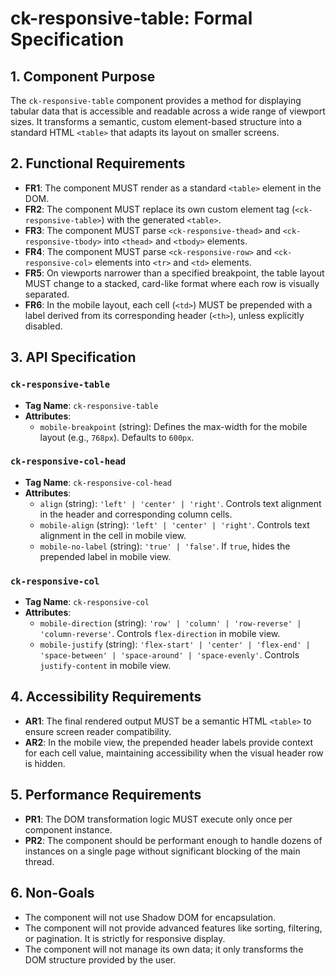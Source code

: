 
# ck-responsive-table: Formal Specification

## 1. Component Purpose

The `ck-responsive-table` component provides a method for displaying tabular data that is accessible and readable across a wide range of viewport sizes. It transforms a semantic, custom element-based structure into a standard HTML `<table>` that adapts its layout on smaller screens.

## 2. Functional Requirements

- **FR1**: The component MUST render as a standard `<table>` element in the DOM.
- **FR2**: The component MUST replace its own custom element tag (`<ck-responsive-table>`) with the generated `<table>`.
- **FR3**: The component MUST parse `<ck-responsive-thead>` and `<ck-responsive-tbody>` into `<thead>` and `<tbody>` elements.
- **FR4**: The component MUST parse `<ck-responsive-row>` and `<ck-responsive-col>` elements into `<tr>` and `<td>` elements.
- **FR5**: On viewports narrower than a specified breakpoint, the table layout MUST change to a stacked, card-like format where each row is visually separated.
- **FR6**: In the mobile layout, each cell (`<td>`) MUST be prepended with a label derived from its corresponding header (`<th>`), unless explicitly disabled.

## 3. API Specification

### `ck-responsive-table`

- **Tag Name**: `ck-responsive-table`
- **Attributes**:
  - `mobile-breakpoint` (string): Defines the max-width for the mobile layout (e.g., `768px`). Defaults to `600px`.

### `ck-responsive-col-head`

- **Tag Name**: `ck-responsive-col-head`
- **Attributes**:
  - `align` (string): `'left' | 'center' | 'right'`. Controls text alignment in the header and corresponding column cells.
  - `mobile-align` (string): `'left' | 'center' | 'right'`. Controls text alignment in the cell in mobile view.
  - `mobile-no-label` (string): `'true' | 'false'`. If `true`, hides the prepended label in mobile view.

### `ck-responsive-col`

- **Tag Name**: `ck-responsive-col`
- **Attributes**:
  - `mobile-direction` (string): `'row' | 'column' | 'row-reverse' | 'column-reverse'`. Controls `flex-direction` in mobile view.
  - `mobile-justify` (string): `'flex-start' | 'center' | 'flex-end' | 'space-between' | 'space-around' | 'space-evenly'`. Controls `justify-content` in mobile view.

## 4. Accessibility Requirements

- **AR1**: The final rendered output MUST be a semantic HTML `<table>` to ensure screen reader compatibility.
- **AR2**: In the mobile view, the prepended header labels provide context for each cell value, maintaining accessibility when the visual header row is hidden.

## 5. Performance Requirements

- **PR1**: The DOM transformation logic MUST execute only once per component instance.
- **PR2**: The component should be performant enough to handle dozens of instances on a single page without significant blocking of the main thread.

## 6. Non-Goals

- The component will not use Shadow DOM for encapsulation.
- The component will not provide advanced features like sorting, filtering, or pagination. It is strictly for responsive display.
- The component will not manage its own data; it only transforms the DOM structure provided by the user.

